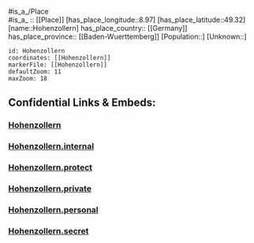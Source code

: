﻿---
location: [49.32,8.97] 
mapzoom: [7,12] 
mapmarker: city 
type: City
tags:
- geo/City


SpocWebEntityId: 30991
isDeleted: false
confidential: public

---
#is_a_/Place  
#is_a_ :: [[Place]] 
[has_place_longitude::8.97] 
[has_place_latitude::49.32] 
[name::Hohenzollern] 
has_place_country:: [[Germany]]  
has_place_province:: [[Baden-Wuerttemberg]] 
[Population::] 
[Unknown::] 


```leaflet
id: Hohenzollern
coordinates: [[Hohenzollern]] 
markerFile: [[Hohenzollern]] 
defaultZoom: 11 
maxZoom: 18
```


## Confidential Links & Embeds: 

### [Hohenzollern](/_public/Earth/Continent/Europe/Europe~Central/Germany/Germany~West/Baden-Wuerttemberg/counties~BW/Rhein-Neckar-Kreis/cities~Rhein-Neckar/Waibstadt/City/Hohenzollern.md) 

### [Hohenzollern.internal](/_internal/Earth/Continent/Europe/Europe~Central/Germany/Germany~West/Baden-Wuerttemberg/counties~BW/Rhein-Neckar-Kreis/cities~Rhein-Neckar/Waibstadt/City/Hohenzollern.internal.md) 

### [Hohenzollern.protect](/_protect/Earth/Continent/Europe/Europe~Central/Germany/Germany~West/Baden-Wuerttemberg/counties~BW/Rhein-Neckar-Kreis/cities~Rhein-Neckar/Waibstadt/City/Hohenzollern.protect.md) 

### [Hohenzollern.private](/_private/Earth/Continent/Europe/Europe~Central/Germany/Germany~West/Baden-Wuerttemberg/counties~BW/Rhein-Neckar-Kreis/cities~Rhein-Neckar/Waibstadt/City/Hohenzollern.private.md) 

### [Hohenzollern.personal](/_personal/Earth/Continent/Europe/Europe~Central/Germany/Germany~West/Baden-Wuerttemberg/counties~BW/Rhein-Neckar-Kreis/cities~Rhein-Neckar/Waibstadt/City/Hohenzollern.personal.md) 

### [Hohenzollern.secret](/_secret/Earth/Continent/Europe/Europe~Central/Germany/Germany~West/Baden-Wuerttemberg/counties~BW/Rhein-Neckar-Kreis/cities~Rhein-Neckar/Waibstadt/City/Hohenzollern.secret.md) 
